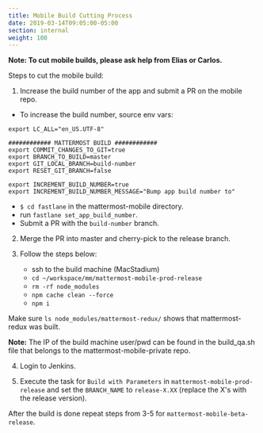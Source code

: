 ```yaml
---
title: Mobile Build Cutting Process
date: 2019-03-14T09:05:00-05:00
section: internal
weight: 100
---
```


**Note: To cut mobile builds, please ask help from Elias or Carlos.**

Steps to cut the mobile build:

1. Increase the build number of the app and submit a PR on the mobile repo.

  - To increase the build number, source env vars:

```
export LC_ALL="en_US.UTF-8"

############ MATTERMOST BUILD ############
export COMMIT_CHANGES_TO_GIT=true
export BRANCH_TO_BUILD=master
export GIT_LOCAL_BRANCH=build-number
export RESET_GIT_BRANCH=false

export INCREMENT_BUILD_NUMBER=true
export INCREMENT_BUILD_NUMBER_MESSAGE="Bump app build number to"
```
   
   - ``$ cd fastlane`` in the mattermost-mobile directory.
   - run ``fastlane set_app_build_number``.
   - Submit a PR with the ``build-number`` branch.
   
2. Merge the PR into master and cherry-pick to the release branch.

3. Follow the steps below:
   - ssh to the build machine (MacStadium)
   - ``cd ~/workspace/mm/mattermost-mobile-prod-release``
   - ``rm -rf node_modules``
   - ``npm cache clean --force``
   - ``npm i``

Make sure ``ls node_modules/mattermost-redux/`` shows that mattermost-redux was built.

**Note:** The IP of the build machine user/pwd can be found in the build_qa.sh file that belongs to the 
mattermost-mobile-private repo.

4. Login to Jenkins.

5. Execute the task for ``Build with Parameters`` in ``mattermost-mobile-prod-release`` and set the ``BRANCH_NAME`` to 
``release-X.XX`` (replace the X's with the release version).

After the build is done repeat steps from 3-5 for ``mattermost-mobile-beta-release``.
